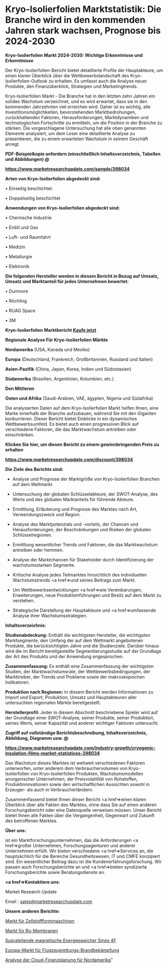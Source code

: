 # Kryo-Isolierfolien Marktstatistik: Die Branche wird in den kommenden Jahren stark wachsen, Prognose bis 2024-2030

<strong>Kryo-Isolierfolien Markt 2024-2030: Wichtige Erkenntnisse und Erkenntnisse</strong>

Der Kryo-Isolierfolien-Bericht bietet detaillierte Profile der Hauptakteure, um einen klaren Überblick über die Wettbewerbslandschaft des Kryo-Isolierfolien-Outlook zu erhalten. Es umfasst auch die Analyse neuer Produkte, den Finanzüberblick, Strategien und Marketingtrends.

Kryo-Isolierfolien Markt - Die Branche hat in den letzten zehn Jahren ein solides Wachstum verzeichnet, und es wird erwartet, dass sie in den kommenden Jahrzehnten viel erreichen wird. Daher ist es wichtig, alle Investitionsmöglichkeiten, bevorstehenden Marktbedrohungen, zurückhaltenden Faktoren, Herausforderungen, Marktdynamiken und technologischen Fortschritte zu ermitteln, um die Position in der Branche zu stärken. Die vorgeschlagene Untersuchung hat alle oben genannten Elemente analysiert, um dem Leser eine detaillierte Analyse zu präsentieren, die zu einem erwarteten Wachstum in seinem Geschäft anregt.



<strong><b>PDF-Beispielkopie anfordern (einschließlich Inhaltsverzeichnis, Tabellen und Abbildungen) @ </b></strong>

<strong><a href=https://www.marketresearchupdate.com/sample/398034>

<strong>https://www.marketresearchupdate.com/sample/398034</u></a></strong></strong>



<strong>Arten von Kryo-Isolierfolien abgedeckt sind:</strong>

• Einseitig beschichtet.

• Doppelseitig beschichtet



<strong>Anwendungen von Kryo-Isolierfolien abgedeckt sind:</strong>

• Chemische Industrie

• Erdöl und Gas

• Luft- und Raumfahrt

• Medizin

• Metallurgie

• Elektronik



<strong>Die folgenden Hersteller werden in diesem Bericht in Bezug auf Umsatz, Umsatz und Marktanteil für jedes Unternehmen bewertet:</strong>

• Dunmore

• Röchling

• RUAG Space

• 3M



<strong>Kryo-Isolierfolien Marktbericht <a href=https://www.marketresearchupdate.com/buynow/398034>Kaufe jetzt</a></strong>



<strong>Regionale Analyse Für Kryo-Isolierfolien Märkte</strong>



<strong>Nordamerika</strong> (USA, Kanada und Mexiko)



<strong>Europa</strong> (Deutschland, Frankreich, Großbritannien, Russland und Italien)



<strong>Asien-Pazifik</strong> (China, Japan, Korea, Indien und Südostasien)



<strong>Südamerika</strong> (Brasilien, Argentinien, Kolumbien, etc.)



<strong>Den Mittleren</strong> 

<strong>Osten und Afrika</strong> (Saudi-Arabien, VAE, ägypten, Nigeria und Südafrika)

Die analysierten Daten auf dem Kryo-Isolierfolien Markt helfen Ihnen, eine Marke innerhalb der Branche aufzubauen, während Sie mit den Giganten konkurrieren. Dieser Bericht bietet Einblicke in ein dynamisches Wettbewerbsumfeld. Es bietet auch einen progressiven Blick auf verschiedene Faktoren, die das Marktwachstum antreiben oder einschränken.



<strong>Klicken Sie hier, um diesen Bericht zu einem gewinnbringenden Preis zu erhalten
</strong>

<strong><a href=https://www.marketresearchupdate.com/discount/398034>https://www.marketresearchupdate.com/discount/398034</b></u></strong></a>



<strong>Die Ziele des Berichts sind:</strong>

- Analyse und Prognose der Marktgröße von Kryo-Isolierfolien Branchen auf dem Weltmarkt.

- Untersuchung der globalen Schlüsselakteure, der SWOT-Analyse, des Werts und des globalen Marktanteils für führende Akteure.

- Ermittlung, Erläuterung und Prognose des Marktes nach Art, Verwendungszweck und Region.

- Analyse des Marktpotenzials und -vorteils, der Chancen und Herausforderungen, der Beschränkungen und Risiken der globalen Schlüsselregionen.

- Ermittlung wesentlicher Trends und Faktoren, die das Marktwachstum antreiben oder hemmen.

- Analyse der Marktchancen für Stakeholder durch Identifizierung der wachstumsstarken Segmente.

- Kritische Analyse jedes Teilmarktes hinsichtlich des individuellen Wachstumstrends <a href=>und</a> seines Beitrags zum Markt.

- Um Wettbewerbsentwicklungen <a href=>wie</a> Vereinbarungen, Erweiterungen, neue Produkteinführungen und Besitz auf dem Markt zu verstehen.

- Strategische Darstellung der Hauptakteure und <a href=>umfas</a>sende Analyse ihrer Wachstumsstrategien.



<strong>Inhaltsverzeichnis:</strong>



<strong>Studienabdeckung:</strong> Enthält die wichtigsten Hersteller, die wichtigsten Marktsegmente, den Umfang der auf dem Weltmarkt angebotenen Produkte, die berücksichtigten Jahre und die Studienziele. Darüber hinaus wird die im Bericht bereitgestellte Segmentierungsstudie auf der Grundlage der Art des Produkts und der Anwendung angesprochen.



<strong>Zusammenfassung:</strong> Es enthält eine Zusammenfassung der wichtigsten Studien, der Marktwachstumsrate, der Wettbewerbsbedingungen, der Markttreiber, der Trends und Probleme sowie der makroskopischen Indikatoren.



<strong>Produktion nach Regionen:</strong> In diesem Bericht werden Informationen zu Import und Export, Produktion, Umsatz und Hauptakteuren aller untersuchten regionalen Märkte bereitgestellt.



<strong>Herstellerprofil:</strong> Jeder in diesem Abschnitt beschriebene Spieler wird auf der Grundlage einer SWOT-Analyse, seiner Produkte, seiner Produktion, seines Werts, seiner Kapazität und anderer wichtiger Faktoren untersucht.



<strong><b>Zugriff auf vollständige Berichtsbeschreibung, Inhaltsverzeichnis, Abbildung, Diagramm usw. @ </b></strong>

<strong><a href=https://www.marketresearchupdate.com/industry-growth/cryogenic-insulation-films-market-statistices-398034>https://www.marketresearchupdate.com/industry-growth/cryogenic-insulation-films-market-statistices-398034</a></strong>

Das Wachstum dieses Marktes ist weltweit verschiedenen Faktoren unterworfen, unter anderem dem Verbrauchervolumen von Kryo-Isolierfolien von Kryo-Isolierfolien Produkten, Wachstumsmodellen anorganischer Unternehmen, der Preisvolatilität von Rohstoffen, Produktinnovationen sowie den wirtschaftlichen Aussichten sowohl in Erzeuger- als auch in Verbraucherländern.

Zusammenfassend bietet Ihnen dieser Bericht <a href=>einen</a> klaren Überblick über alle Fakten des Marktes, ohne dass Sie auf einen anderen Forschungsbericht oder eine Datenquelle verweisen müssen. Unser Bericht bietet Ihnen alle Fakten über die Vergangenheit, Gegenwart und Zukunft des betroffenen Marktes.



<strong>Über uns:</strong>

 ist ein Marktforschungsunternehmen, das die Anforderungen <a href=>großer</a> Unternehmen, Forschungsagenturen und anderer Unternehmen erfüllt. Wir bieten verschiedene <a href=>Services</a> an, die hauptsächlich für die Bereiche Gesundheitswesen, IT und CMFE konzipiert sind. Ein wesentlicher Beitrag dazu ist die Kundenerfahrungsforschung. Wir passen auch Forschungsberichte an und <a href=>bieten</a> syndizierte Forschungsberichte sowie Beratungsdienste an.



<strong><a href=>Kontaktiere uns:</a></strong>

Market Research Update

Email : sales@marketresearchupdate.com



<strong>Unsere anderen Berichte:</strong>

<a href=https://www.linkedin.com/pulse/pulp-moulding-machinery-market-size-region-outlook-statistic>Markt für Zellstoffformmaschinen</a>

<a href=https://www.linkedin.com/pulse/ro-membranes-market-outlooks-2023-size>Markt für Ro-Membranen</a>

<a href=https://www.linkedin.com/pulse/superconducting-magnetic-energy-storage-smes-4f>Supraleitende magnetische Energiespeicher Smes 4F</a>

<a href=https://www.linkedin.com/pulse/europe-aircraft-rescue-firefighting-market>Europa-Markt für Flugzeugrettungs-Brandbekämpfung</a>

<a href=https://www.linkedin.com/pulse/north-america-cloud-financial-planning-analysis>Analyse der Cloud-Finanzplanung für Nordamerika</a>"
